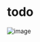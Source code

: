 # todo
![image](https://github.com/gargisawaria/todo/assets/96246464/f98df151-b137-446a-83e1-716a137e475e)
